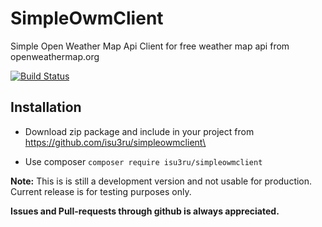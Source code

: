 # SimpleOwmClient
Simple Open Weather Map Api Client for free weather map api from openweathermap.org

[![Build Status](https://travis-ci.org/isu3ru/SimpleOwmClient.svg?branch=master)](https://travis-ci.org/isu3ru/SimpleOwmClient)

## Installation
- Download zip package and include in your project from https://github.com/isu3ru/simpleowmclient\

- Use composer
	`composer require isu3ru/simpleowmclient`

**Note:** This is is still a development version and not usable for production. Current release is for testing purposes only.

**Issues and Pull-requests through github is always appreciated.**
